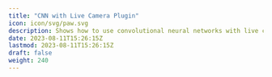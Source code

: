 ```yaml
---
title: "CNN with Live Camera Plugin"
icon: icon/svg/paw.svg
description: Shows how to use convolutional neural networks with live camera feed to detect and classify objects
date: 2023-08-11T15:26:15Z
lastmod: 2023-08-11T15:26:15Z
draft: false
weight: 240
---
```

